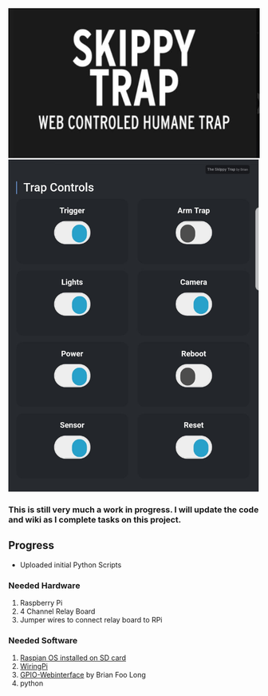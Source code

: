 <img src="https://github.com/mastertork/SkippyTrap/blob/master/skippytraplogo.jpg" height="300px">

<img src="https://github.com/mastertork/SkippyTrap/blob/master/skippytrapcontrols.jpg" height="665px">

### This is still very much a work in progress.  I will update the code and wiki as I complete tasks on this project.

## Progress 
  - Uploaded initial Python Scripts

### Needed Hardware
1.  Raspberry Pi
2.  4 Channel Relay Board
3.  Jumper wires to connect relay board to RPi

### Needed Software
1.  <a href="https://www.raspberrypi.org/downloads/raspbian/">Raspian OS installed on SD card</a>
2.  <a href="http://wiringpi.com/download-and-install/">WiringPi</a>
3.  <a href="https://github.com/brainfoolong/gpio-webinterface">GPIO-Webinterface</a> by Brian Foo Long
4.  python
